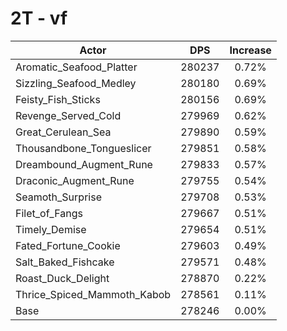 # 2T - vf
| Actor | DPS | Increase |
|---|:---:|:---:|
|Aromatic_Seafood_Platter|280237|0.72%|
|Sizzling_Seafood_Medley|280180|0.69%|
|Feisty_Fish_Sticks|280156|0.69%|
|Revenge_Served_Cold|279969|0.62%|
|Great_Cerulean_Sea|279890|0.59%|
|Thousandbone_Tongueslicer|279851|0.58%|
|Dreambound_Augment_Rune|279833|0.57%|
|Draconic_Augment_Rune|279755|0.54%|
|Seamoth_Surprise|279708|0.53%|
|Filet_of_Fangs|279667|0.51%|
|Timely_Demise|279654|0.51%|
|Fated_Fortune_Cookie|279603|0.49%|
|Salt_Baked_Fishcake|279571|0.48%|
|Roast_Duck_Delight|278870|0.22%|
|Thrice_Spiced_Mammoth_Kabob|278561|0.11%|
|Base|278246|0.00%|
